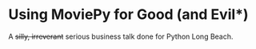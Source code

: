 # Using MoviePy for Good (and Evil*)

A ~~silly, irreverant~~ serious business talk done for Python Long Beach.
